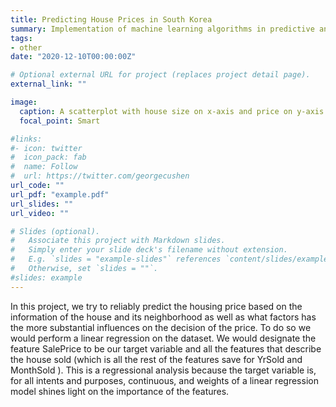 ```yaml
---
title: Predicting House Prices in South Korea
summary: Implementation of machine learning algorithms in predictive analytics.
tags:
- other
date: "2020-12-10T00:00:00Z"

# Optional external URL for project (replaces project detail page).
external_link: ""

image: 
  caption: A scatterplot with house size on x-axis and price on y-axis
  focal_point: Smart

#links:
#- icon: twitter
#  icon_pack: fab
#  name: Follow
#  url: https://twitter.com/georgecushen
url_code: ""
url_pdf: "example.pdf"
url_slides: ""
url_video: ""

# Slides (optional).
#   Associate this project with Markdown slides.
#   Simply enter your slide deck's filename without extension.
#   E.g. `slides = "example-slides"` references `content/slides/example-slides.md`.
#   Otherwise, set `slides = ""`.
#slides: example
---
```


In this project, we try to reliably predict the housing price based on the information of the house and its neighborhood as well as what factors
has the more substantial influences on the decision of the price. To do so we would perform a linear regression on the dataset. We would designate
the feature SalePrice to be our target variable and all the features that describe the house sold (which is all the rest of the features save for YrSold
and MonthSold ). This is a regressional analysis because the target variable is, for all intents and purposes, continuous, and weights of a linear
regression model shines light on the importance of the features.


